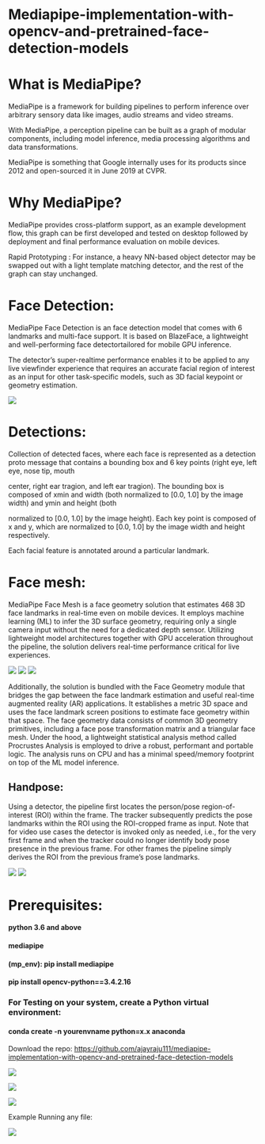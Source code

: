 # Mediapipe-implementation-with-opencv-and-pretrained-face-detection-models


# What is MediaPipe?
MediaPipe is a framework for building pipelines to perform inference over arbitrary sensory data like images, audio streams and video streams.

With MediaPipe, a perception pipeline can be built as a graph of modular components, including model inference, media processing algorithms and data transformations.

MediaPipe is something that Google internally uses for its products since 2012 and open-sourced it in June 2019 at CVPR.

# Why MediaPipe?
MediaPipe provides cross-platform support, as an example development flow, this graph can be first developed and tested on desktop followed by deployment and final performance evaluation on mobile devices.

Rapid Prototyping :
For instance, a heavy NN-based object detector may be swapped out with a light template matching detector, and the rest of the graph can stay unchanged.



# Face Detection:
MediaPipe Face Detection is an face detection model that comes with 6 landmarks and multi-face support. It is based on BlazeFace, a lightweight and well-performing face detectortailored for mobile GPU inference. 

The detector’s super-realtime performance enables it to be applied to any live viewfinder experience that requires an accurate facial region of interest as an input for other task-specific models, such as 3D facial keypoint or geometry estimation.






![ ](temp.gif)









# Detections:
Collection of detected faces, where each face is represented as a detection proto message that contains a bounding box and 6 key points (right eye, left eye, nose tip, mouth

center, right ear tragion, and left ear tragion). The bounding box is composed of xmin and width (both normalized to [0.0, 1.0] by the image width) and ymin and height (both 

normalized to [0.0, 1.0] by the image height). Each key point is composed of x and y, which are normalized to [0.0, 1.0] by the image width and height respectively.

Each facial feature is annotated around a particular landmark.

# Face mesh:

MediaPipe Face Mesh is a face geometry solution that estimates 468 3D face landmarks in real-time even on mobile devices. It employs machine learning (ML) to infer the 3D surface geometry, requiring only a single camera input without the need for a dedicated depth sensor. Utilizing lightweight model architectures together with GPU acceleration throughout the pipeline, the solution delivers real-time performance critical for live experiences.


 ![ ](face_mesh.gif)
                                                    ![ ](face_mesh.jpg)
                                                     ![ ](landmarks_image.jpg)


Additionally, the solution is bundled with the Face Geometry module that bridges the gap between the face landmark estimation and useful real-time augmented reality (AR) applications. It establishes a metric 3D space and uses the face landmark screen positions to estimate face geometry within that space. The face geometry data consists of common 3D geometry primitives, including a face pose transformation matrix and a triangular face mesh. Under the hood, a lightweight statistical analysis method called Procrustes Analysis is employed to drive a robust, performant and portable logic. The analysis runs on CPU and has a minimal speed/memory footprint on top of the ML model inference.




## Handpose:
Using a detector, the pipeline first locates the person/pose region-of-interest (ROI) within the frame. The tracker subsequently predicts the pose landmarks within the ROI using the ROI-cropped frame as input. Note that for video use cases the detector is invoked only as needed, i.e., for the very first frame and when the tracker could no longer identify body pose presence in the previous frame. For other frames the pipeline simply derives the ROI from the previous frame’s pose landmarks.

![ ](pose.jpg)
                                 ![ ](hand_pose_2.jpeg)




# Prerequisites:
 #### python 3.6 and above
 #### mediapipe
 #### (mp_env): pip install mediapipe
 #### pip install opencv-python==3.4.2.16
 ### For Testing on your system, create a Python virtual environment:
   #### conda create -n yourenvname python=x.x anaconda
   
   Download the repo: https://github.com/ajayraju111/mediapipe-implementation-with-opencv-and-pretrained-face-detection-models
   
   ![ ](clone.PNG)
   
   
   
   
   
   ![ ](cd.PNG)
   
   
 




























![ ](ss.PNG)



Example Running any file:
 
 
![ ](example.PNG)




